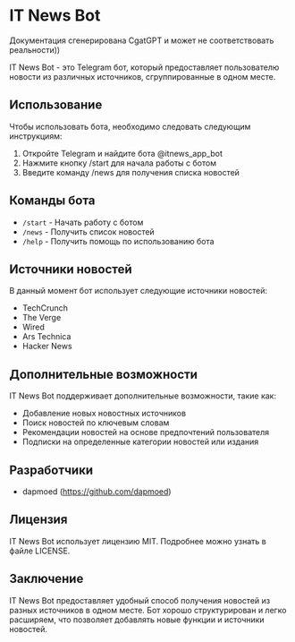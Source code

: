 # IT News Bot
Документация сгенерирована CgatGPT и может не соответствовать реальности))


IT News Bot - это Telegram бот, который предоставляет пользователю новости из различных источников, сгруппированные в одном месте.

## Использование

Чтобы использовать бота, необходимо следовать следующим инструкциям:

1. Откройте Telegram и найдите бота @itnews_app_bot
2. Нажмите кнопку /start для начала работы с ботом
3. Введите команду /news для получения списка новостей

## Команды бота

- `/start` - Начать работу с ботом
- `/news` - Получить список новостей
- `/help` - Получить помощь по использованию бота

## Источники новостей

В данный момент бот использует следующие источники новостей:

- TechCrunch
- The Verge
- Wired
- Ars Technica
- Hacker News

## Дополнительные возможности

IT News Bot поддерживает дополнительные возможности, такие как:

- Добавление новых новостных источников
- Поиск новостей по ключевым словам
- Рекомендации новостей на основе предпочтений пользователя
- Подписки на определенные категории новостей или издания

## Разработчики

- dapmoed (https://github.com/dapmoed)

## Лицензия

IT News Bot использует лицензию MIT. Подробнее можно узнать в файле LICENSE.

## Заключение

IT News Bot предоставляет удобный способ получения новостей из разных источников в одном месте. Бот хорошо структурирован и легко расширяем, что позволяет добавлять новые функции и источники новостей.
